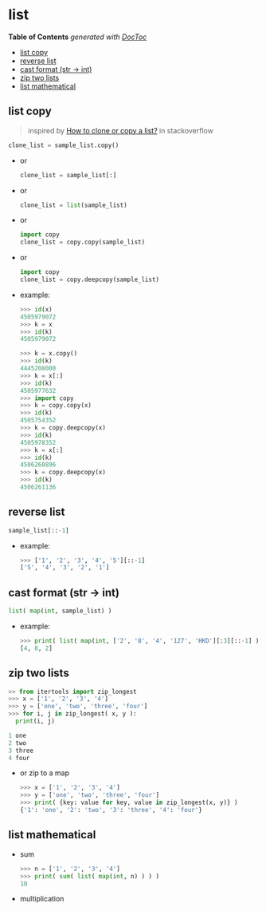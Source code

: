 # list

**Table of Contents** _generated with_ [_DocToc_](https://github.com/thlorenz/doctoc)

* [list copy](list.md#list-copy)
* [reverse list](list.md#reverse-list)
* [cast format \(str -&gt; int\)](list.md#cast-format-str---int)
* [zip two lists](list.md#zip-two-lists)
* [list mathematical](list.md#list-mathematical)

## list copy

> inspired by [How to clone or copy a list?](https://stackoverflow.com/a/2612815/2940319) in stackoverflow

```python
clone_list = sample_list.copy()
```

* or

  ```python
  clone_list = sample_list[:]
  ```

* or

  ```python
  clone_list = list(sample_list)
  ```

* or

  ```python
  import copy
  clone_list = copy.copy(sample_list)
  ```

* or

  ```python
  import copy
  clone_list = copy.deepcopy(sample_list)
  ```

* example:

  ```python
  >>> id(x)
  4505979072
  >>> k = x
  >>> id(k)
  4505979072

  >>> k = x.copy()
  >>> id(k)
  4445208000
  >>> k = x[:]
  >>> id(k)
  4505977632
  >>> import copy
  >>> k = copy.copy(x)
  >>> id(k)
  4505754352
  >>> k = copy.deepcopy(x)
  >>> id(k)
  4505978352
  >>> k = x[:]
  >>> id(k)
  4506260896
  >>> k = copy.deepcopy(x)
  >>> id(k)
  4506261136
  ```

## reverse list

```python
sample_list[::-1]
```

* example:

  ```python
  >>> ['1', '2', '3', '4', '5'][::-1]
  ['5', '4', '3', '2', '1']
  ```

## cast format \(str -&gt; int\)

```python
list( map(int, sample_list) )
```

* example:

  ```python
  >>> print( list( map(int, ['2', '8', '4', '127', 'HKD'][:3][::-1] ) ) )
  [4, 8, 2]
  ```

## zip two lists

```python
>> from itertools import zip_longest
>>> x = ['1', '2', '3', '4']
>>> y = ['one', 'two', 'three', 'four']
>>> for i, j in zip_longest( x, y ):
  print(i, j)

1 one
2 two
3 three
4 four
```

* or zip to a map

  ```python
  >>> x = ['1', '2', '3', '4']
  >>> y = ['one', 'two', 'three', 'four']
  >>> print( {key: value for key, value in zip_longest(x, y)} )
  {'1': 'one', '2': 'two', '3': 'three', '4': 'four'}
  ```

## list mathematical

* sum

  ```python
  >>> n = ['1', '2', '3', '4']
  >>> print( sum( list( map(int, n) ) ) )
  10
  ```

* multiplication

  ```python

  ```

